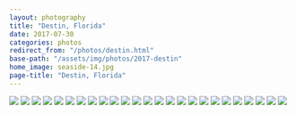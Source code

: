```yaml
---
layout: photography
title: "Destin, Florida"
date: 2017-07-30
categories: photos
redirect_from: "/photos/destin.html"
base-path: "/assets/img/photos/2017-destin"
home_image: seaside-14.jpg
page-title: "Destin, Florida"
---
```


<img src="{{ site.baseurl }}/{{page.base-path }}/seaside-6.jpg" />
<img src="{{ site.baseurl }}/{{page.base-path }}/seaside-7.jpg" />
<img src="{{ site.baseurl }}/{{page.base-path }}/seaside-1.jpg" />
<img src="{{ site.baseurl }}/{{page.base-path }}/seaside-2.jpg" />
<img src="{{ site.baseurl }}/{{page.base-path }}/seaside-3.jpg" />
<img src="{{ site.baseurl }}/{{page.base-path }}/seaside-4.jpg" />
<img src="{{ site.baseurl }}/{{page.base-path }}/seaside-5.jpg" />
<img src="{{ site.baseurl }}/{{page.base-path }}/seaside-8.jpg" />
<img src="{{ site.baseurl }}/{{page.base-path }}/seaside-9.jpg" />
<img src="{{ site.baseurl }}/{{page.base-path }}/seaside-10.jpg" />
<img src="{{ site.baseurl }}/{{page.base-path }}/seaside-11.jpg" />
<img src="{{ site.baseurl }}/{{page.base-path }}/seaside-12.jpg" />
<img src="{{ site.baseurl }}/{{page.base-path }}/seaside-13.jpg" />
<img src="{{ site.baseurl }}/{{page.base-path }}/seaside-14.jpg" />
<img src="{{ site.baseurl }}/{{page.base-path }}/seaside-15.jpg" />
<img src="{{ site.baseurl }}/{{page.base-path }}/seaside-16.jpg" />
<img src="{{ site.baseurl }}/{{page.base-path }}/seaside-17.jpg" />
<img src="{{ site.baseurl }}/{{page.base-path }}/seaside-18.jpg" />
<img src="{{ site.baseurl }}/{{page.base-path }}/seaside-19.jpg" />
<img src="{{ site.baseurl }}/{{page.base-path }}/destin-1.jpg" />
<img src="{{ site.baseurl }}/{{page.base-path }}/destin-2.jpg" />
<img src="{{ site.baseurl }}/{{page.base-path }}/destin-3.jpg" />
<img src="{{ site.baseurl }}/{{page.base-path }}/destin-4.jpg" />
<img src="{{ site.baseurl }}/{{page.base-path }}/destin-5.jpg" />
<img src="{{ site.baseurl }}/{{page.base-path }}/destin-6.jpg" />
